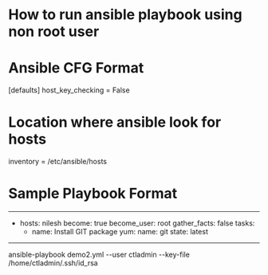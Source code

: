 # How to run ansible playbook using non root user

# Ansible CFG Format 
[defaults]
host_key_checking = False

# Location where ansible look for hosts
inventory = /etc/ansible/hosts

# Sample Playbook Format
------------------------------
- hosts: nilesh
  become: true
  become_user: root
  gather_facts: false
  tasks:
    - name: Install GIT package
      yum:
        name: git
        state: latest

------------------------------------------

ansible-playbook demo2.yml --user ctladmin --key-file /home/ctladmin/.ssh/id_rsa